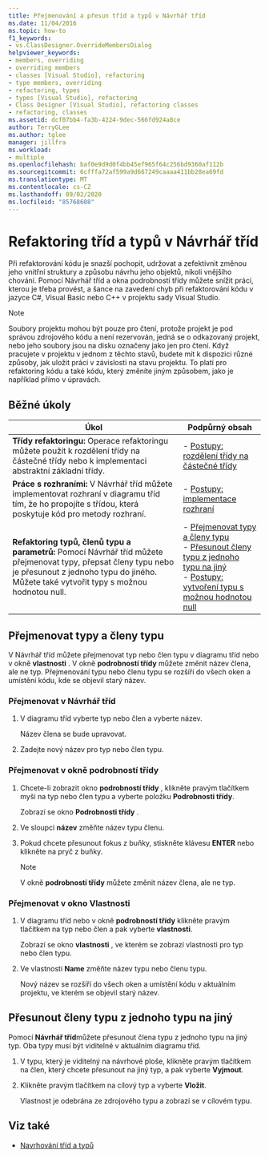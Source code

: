 ```yaml
---
title: Přejmenování a přesun tříd a typů v Návrhář tříd
ms.date: 11/04/2016
ms.topic: how-to
f1_keywords:
- vs.ClassDesigner.OverrideMembersDialog
helpviewer_keywords:
- members, overriding
- overriding members
- classes [Visual Studio], refactoring
- type members, overriding
- refactoring, types
- types [Visual Studio], refactoring
- Class Designer [Visual Studio], refactoring classes
- refactoring, classes
ms.assetid: dcf07bb4-fa3b-4224-9dec-566fd924a8ce
author: TerryGLee
ms.author: tglee
manager: jillfra
ms.workload:
- multiple
ms.openlocfilehash: baf0e9d9d0f4bb45ef965f64c256bd9360af112b
ms.sourcegitcommit: 6cfffa72af599a9d667249caaaa411bb28ea69fd
ms.translationtype: MT
ms.contentlocale: cs-CZ
ms.lasthandoff: 09/02/2020
ms.locfileid: "85768608"
---
```

# <a name="refactor-classes-and-types-in-class-designer"></a>Refaktoring tříd a typů v Návrhář tříd

Při refaktorování kódu je snazší pochopit, udržovat a zefektivnit změnou jeho vnitřní struktury a způsobu návrhu jeho objektů, nikoli vnějšího chování. Pomocí Návrhář tříd a okna podrobností třídy můžete snížit práci, kterou je třeba provést, a šance na zavedení chyb při refaktorování kódu v jazyce C#, Visual Basic nebo C++ v projektu sady Visual Studio.

> [!NOTE]
> Soubory projektu mohou být pouze pro čtení, protože projekt je pod správou zdrojového kódu a není rezervován, jedná se o odkazovaný projekt, nebo jeho soubory jsou na disku označeny jako jen pro čtení. Když pracujete v projektu v jednom z těchto stavů, budete mít k dispozici různé způsoby, jak uložit práci v závislosti na stavu projektu. To platí pro refaktoring kódu a také kódu, který změníte jiným způsobem, jako je například přímo v úpravách.

## <a name="common-tasks"></a>Běžné úkoly

|Úkol|Podpůrný obsah|
|----------| - |
|**Třídy refaktoringu:** Operace refaktoringu můžete použít k rozdělení třídy na částečné třídy nebo k implementaci abstraktní základní třídy.|-   [Postupy: rozdělení třídy na částečné třídy](how-to-split-a-class-into-partial-classes.md)|
|**Práce s rozhraními:** V Návrhář tříd můžete implementovat rozhraní v diagramu tříd tím, že ho propojíte s třídou, která poskytuje kód pro metody rozhraní.|-   [Postupy: implementace rozhraní](how-to-implement-an-interface.md)|
|**Refaktoring typů, členů typu a parametrů:** Pomocí Návrhář tříd můžete přejmenovat typy, přepsat členy typu nebo je přesunout z jednoho typu do jiného. Můžete také vytvořit typy s možnou hodnotou null.|-   [Přejmenovat typy a členy typu](#rename-types-and-type-members)<br />-   [Přesunout členy typu z jednoho typu na jiný](#move-type-members-from-one-type-to-another)<br />-   [Postupy: vytvoření typu s možnou hodnotou null](how-to-create-a-nullable-type.md)|

## <a name="rename-types-and-type-members"></a>Přejmenovat typy a členy typu

V Návrhář tříd můžete přejmenovat typ nebo člen typu v diagramu tříd nebo v okně **vlastnosti** . V okně **podrobností třídy** můžete změnit název člena, ale ne typ. Přejmenování typu nebo členu typu se rozšíří do všech oken a umístění kódu, kde se objevil starý název.

### <a name="rename-in-the-class-designer"></a>Přejmenovat v Návrhář tříd

1. V diagramu tříd vyberte typ nebo člen a vyberte název.

     Název člena se bude upravovat.

2. Zadejte nový název pro typ nebo člen typu.

### <a name="rename-in-the-class-details-window"></a>Přejmenovat v okně podrobností třídy

1. Chcete-li zobrazit okno **podrobností třídy** , klikněte pravým tlačítkem myši na typ nebo člen typu a vyberte položku **Podrobnosti třídy**.

     Zobrazí se okno **Podrobnosti třídy** .

2. Ve sloupci **název** změňte název typu členu.

3. Pokud chcete přesunout fokus z buňky, stiskněte klávesu **ENTER** nebo klikněte na pryč z buňky.

    > [!NOTE]
    > V okně **podrobností třídy** můžete změnit název člena, ale ne typ.

### <a name="rename-in-the-properties-window"></a>Přejmenovat v okno Vlastnosti

1. V diagramu tříd nebo v okně **podrobností třídy** klikněte pravým tlačítkem na typ nebo člen a pak vyberte **vlastnosti**.

     Zobrazí se okno **vlastnosti** , ve kterém se zobrazí vlastnosti pro typ nebo člen typu.

2. Ve vlastnosti **Name** změňte název typu nebo členu typu.

     Nový název se rozšíří do všech oken a umístění kódu v aktuálním projektu, ve kterém se objevil starý název.

## <a name="move-type-members-from-one-type-to-another"></a>Přesunout členy typu z jednoho typu na jiný

Pomocí **Návrhář tříd**můžete přesunout člena typu z jednoho typu na jiný typ. Oba typy musí být viditelné v aktuálním diagramu tříd.

1. V typu, který je viditelný na návrhové ploše, klikněte pravým tlačítkem na člen, který chcete přesunout na jiný typ, a pak vyberte **Vyjmout**.

2. Klikněte pravým tlačítkem na cílový typ a vyberte **Vložit**.

     Vlastnost je odebrána ze zdrojového typu a zobrazí se v cílovém typu.

## <a name="see-also"></a>Viz také

- [Navrhování tříd a typů](designing-and-viewing-classes-and-types.md)
